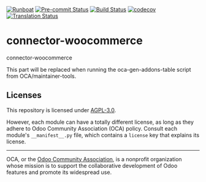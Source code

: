 
[![Runboat](https://img.shields.io/badge/runboat-Try%20me-875A7B.png)](https://runboat.odoo-community.org/builds?repo=OCA/connector-woocommerce&target_branch=18.0)
[![Pre-commit Status](https://github.com/OCA/connector-woocommerce/actions/workflows/pre-commit.yml/badge.svg?branch=18.0)](https://github.com/OCA/connector-woocommerce/actions/workflows/pre-commit.yml?query=branch%3A18.0)
[![Build Status](https://github.com/OCA/connector-woocommerce/actions/workflows/test.yml/badge.svg?branch=18.0)](https://github.com/OCA/connector-woocommerce/actions/workflows/test.yml?query=branch%3A18.0)
[![codecov](https://codecov.io/gh/OCA/connector-woocommerce/branch/18.0/graph/badge.svg)](https://codecov.io/gh/OCA/connector-woocommerce)
[![Translation Status](https://translation.odoo-community.org/widgets/connector-woocommerce-18-0/-/svg-badge.svg)](https://translation.odoo-community.org/engage/connector-woocommerce-18-0/?utm_source=widget)

<!-- /!\ do not modify above this line -->

# connector-woocommerce

connector-woocommerce

<!-- /!\ do not modify below this line -->

<!-- prettier-ignore-start -->

[//]: # (addons)

This part will be replaced when running the oca-gen-addons-table script from OCA/maintainer-tools.

[//]: # (end addons)

<!-- prettier-ignore-end -->

## Licenses

This repository is licensed under [AGPL-3.0](LICENSE).

However, each module can have a totally different license, as long as they adhere to Odoo Community Association (OCA)
policy. Consult each module's `__manifest__.py` file, which contains a `license` key
that explains its license.

----
OCA, or the [Odoo Community Association](http://odoo-community.org/), is a nonprofit
organization whose mission is to support the collaborative development of Odoo features
and promote its widespread use.
